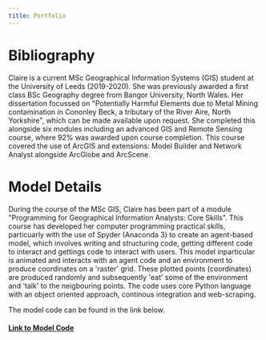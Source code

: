 ```yaml
---
title: Portfolio
---
```

# Bibliography
  
Claire is a current MSc Geographical Information Systems (GIS) student at the University of Leeds (2019-2020). She was previously awarded a first class BSc Geography degree from Bangor University, North Wales. Her dissertation focussed on "Potentially Harmful Elements due to Metal Mining contamination in Cononley Beck, a tributary of the River Aire, North Yorkshire", which can be made available upon request. She completed this alongside six modules including an advanced GIS and Remote Sensing course, where 92% was awarded upon course completion. This course covered the use of ArcGIS and extensions: Model Builder and Network Analyst alongside ArcGlobe and ArcScene. 

# Model Details

During the course of the MSc GIS, Claire has been part of a module "Programming for Geographical Information Analysts: Core Skills". This course has developed her computer programming practical skills, particuarly with the use of Spyder (Anaconda 3) to create an agent-based model, which involves writing and structuring code, getting different code to interact and gettings code to interact with users. This  model inparticular is animated and interacts with an agent code and an environment to produce coordinates on a 'raster' grid. These plotted points (coordinates) are produced randomly and subsequently 'eat' some of the environment and 'talk' to the neigbouring points. The code uses core Python language with an object oriented approach, continous integration and web-scraping.

The model code can be found in the link below. 

#### [Link to Model Code](http://github.com)

